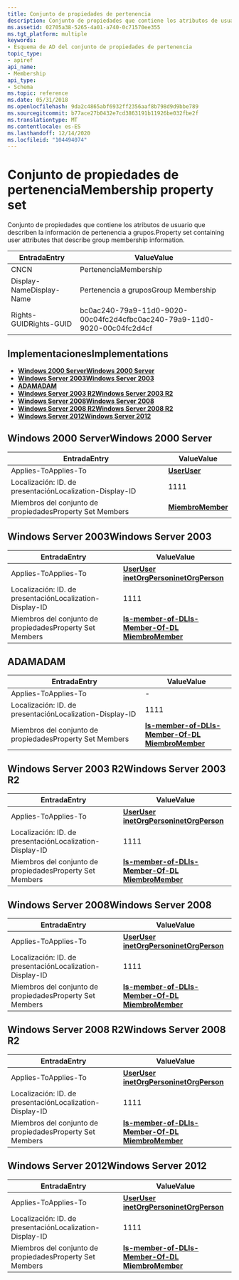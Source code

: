 ```yaml
---
title: Conjunto de propiedades de pertenencia
description: Conjunto de propiedades que contiene los atributos de usuario que describen la información de pertenencia a grupos.
ms.assetid: 02705a38-5265-4a01-a740-0c71570ee355
ms.tgt_platform: multiple
keywords:
- Esquema de AD del conjunto de propiedades de pertenencia
topic_type:
- apiref
api_name:
- Membership
api_type:
- Schema
ms.topic: reference
ms.date: 05/31/2018
ms.openlocfilehash: 9da2c4865abf6932ff2356aaf8b798d9d9bbe789
ms.sourcegitcommit: b77ace27b0432e7cd3863191b11926be032fbe2f
ms.translationtype: MT
ms.contentlocale: es-ES
ms.lasthandoff: 12/14/2020
ms.locfileid: "104494074"
---
```

# <a name="membership-property-set"></a><span data-ttu-id="76e10-104">Conjunto de propiedades de pertenencia</span><span class="sxs-lookup"><span data-stu-id="76e10-104">Membership property set</span></span>

<span data-ttu-id="76e10-105">Conjunto de propiedades que contiene los atributos de usuario que describen la información de pertenencia a grupos.</span><span class="sxs-lookup"><span data-stu-id="76e10-105">Property set containing user attributes that describe group membership information.</span></span>



| <span data-ttu-id="76e10-106">Entrada</span><span class="sxs-lookup"><span data-stu-id="76e10-106">Entry</span></span> | <span data-ttu-id="76e10-107">Value</span><span class="sxs-lookup"><span data-stu-id="76e10-107">Value</span></span> |
|--------------|--------------------------------------|
| <span data-ttu-id="76e10-108">CN</span><span class="sxs-lookup"><span data-stu-id="76e10-108">CN</span></span>           | <span data-ttu-id="76e10-109">Pertenencia</span><span class="sxs-lookup"><span data-stu-id="76e10-109">Membership</span></span>                           |
| <span data-ttu-id="76e10-110">Display-Name</span><span class="sxs-lookup"><span data-stu-id="76e10-110">Display-Name</span></span> | <span data-ttu-id="76e10-111">Pertenencia a grupos</span><span class="sxs-lookup"><span data-stu-id="76e10-111">Group Membership</span></span>                     |
| <span data-ttu-id="76e10-112">Rights-GUID</span><span class="sxs-lookup"><span data-stu-id="76e10-112">Rights-GUID</span></span>  | <span data-ttu-id="76e10-113">bc0ac240-79a9-11d0-9020-00c04fc2d4cf</span><span class="sxs-lookup"><span data-stu-id="76e10-113">bc0ac240-79a9-11d0-9020-00c04fc2d4cf</span></span> |



## <a name="implementations"></a><span data-ttu-id="76e10-114">Implementaciones</span><span class="sxs-lookup"><span data-stu-id="76e10-114">Implementations</span></span>

-   [<span data-ttu-id="76e10-115">**Windows 2000 Server**</span><span class="sxs-lookup"><span data-stu-id="76e10-115">**Windows 2000 Server**</span></span>](#windows-2000-server)
-   [<span data-ttu-id="76e10-116">**Windows Server 2003**</span><span class="sxs-lookup"><span data-stu-id="76e10-116">**Windows Server 2003**</span></span>](#windows-server-2003)
-   [<span data-ttu-id="76e10-117">**ADAM**</span><span class="sxs-lookup"><span data-stu-id="76e10-117">**ADAM**</span></span>](#adam)
-   [<span data-ttu-id="76e10-118">**Windows Server 2003 R2**</span><span class="sxs-lookup"><span data-stu-id="76e10-118">**Windows Server 2003 R2**</span></span>](#windows-server-2003-r2)
-   [<span data-ttu-id="76e10-119">**Windows Server 2008**</span><span class="sxs-lookup"><span data-stu-id="76e10-119">**Windows Server 2008**</span></span>](#windows-server-2008)
-   [<span data-ttu-id="76e10-120">**Windows Server 2008 R2**</span><span class="sxs-lookup"><span data-stu-id="76e10-120">**Windows Server 2008 R2**</span></span>](#windows-server-2008-r2)
-   [<span data-ttu-id="76e10-121">**Windows Server 2012**</span><span class="sxs-lookup"><span data-stu-id="76e10-121">**Windows Server 2012**</span></span>](#windows-server-2012)

## <a name="windows-2000-server"></a><span data-ttu-id="76e10-122">Windows 2000 Server</span><span class="sxs-lookup"><span data-stu-id="76e10-122">Windows 2000 Server</span></span>



| <span data-ttu-id="76e10-123">Entrada</span><span class="sxs-lookup"><span data-stu-id="76e10-123">Entry</span></span> | <span data-ttu-id="76e10-124">Value</span><span class="sxs-lookup"><span data-stu-id="76e10-124">Value</span></span> |
|-------------------------|---------------------------------------|
| <span data-ttu-id="76e10-125">Applies-To</span><span class="sxs-lookup"><span data-stu-id="76e10-125">Applies-To</span></span>              | [<span data-ttu-id="76e10-126">**User**</span><span class="sxs-lookup"><span data-stu-id="76e10-126">**User**</span></span>](c-user.md)<br/>     |
| <span data-ttu-id="76e10-127">Localización: ID. de presentación</span><span class="sxs-lookup"><span data-stu-id="76e10-127">Localization-Display-ID</span></span> | <span data-ttu-id="76e10-128">11</span><span class="sxs-lookup"><span data-stu-id="76e10-128">11</span></span>                                    |
| <span data-ttu-id="76e10-129">Miembros del conjunto de propiedades</span><span class="sxs-lookup"><span data-stu-id="76e10-129">Property Set Members</span></span>    | [<span data-ttu-id="76e10-130">**Miembro**</span><span class="sxs-lookup"><span data-stu-id="76e10-130">**Member**</span></span>](a-member.md)<br/> |



## <a name="windows-server-2003"></a><span data-ttu-id="76e10-131">Windows Server 2003</span><span class="sxs-lookup"><span data-stu-id="76e10-131">Windows Server 2003</span></span>



| <span data-ttu-id="76e10-132">Entrada</span><span class="sxs-lookup"><span data-stu-id="76e10-132">Entry</span></span> | <span data-ttu-id="76e10-133">Value</span><span class="sxs-lookup"><span data-stu-id="76e10-133">Value</span></span> |
|-------------------------|----------------------------------------------------------------------------------------|
| <span data-ttu-id="76e10-134">Applies-To</span><span class="sxs-lookup"><span data-stu-id="76e10-134">Applies-To</span></span>              | [<span data-ttu-id="76e10-135">**User**</span><span class="sxs-lookup"><span data-stu-id="76e10-135">**User**</span></span>](c-user.md)<br/> [<span data-ttu-id="76e10-136">**inetOrgPerson**</span><span class="sxs-lookup"><span data-stu-id="76e10-136">**inetOrgPerson**</span></span>](c-inetorgperson.md)<br/>  |
| <span data-ttu-id="76e10-137">Localización: ID. de presentación</span><span class="sxs-lookup"><span data-stu-id="76e10-137">Localization-Display-ID</span></span> | <span data-ttu-id="76e10-138">11</span><span class="sxs-lookup"><span data-stu-id="76e10-138">11</span></span>                                                                                     |
| <span data-ttu-id="76e10-139">Miembros del conjunto de propiedades</span><span class="sxs-lookup"><span data-stu-id="76e10-139">Property Set Members</span></span>    | [<span data-ttu-id="76e10-140">**Is-member-of-DL**</span><span class="sxs-lookup"><span data-stu-id="76e10-140">**Is-Member-Of-DL**</span></span>](a-memberof.md)<br/> [<span data-ttu-id="76e10-141">**Miembro**</span><span class="sxs-lookup"><span data-stu-id="76e10-141">**Member**</span></span>](a-member.md)<br/> |



## <a name="adam"></a><span data-ttu-id="76e10-142">ADAM</span><span class="sxs-lookup"><span data-stu-id="76e10-142">ADAM</span></span>



| <span data-ttu-id="76e10-143">Entrada</span><span class="sxs-lookup"><span data-stu-id="76e10-143">Entry</span></span> | <span data-ttu-id="76e10-144">Value</span><span class="sxs-lookup"><span data-stu-id="76e10-144">Value</span></span> |
|-------------------------|----------------------------------------------------------------------------------------|
| <span data-ttu-id="76e10-145">Applies-To</span><span class="sxs-lookup"><span data-stu-id="76e10-145">Applies-To</span></span>              | \-                                                                                     |
| <span data-ttu-id="76e10-146">Localización: ID. de presentación</span><span class="sxs-lookup"><span data-stu-id="76e10-146">Localization-Display-ID</span></span> | <span data-ttu-id="76e10-147">11</span><span class="sxs-lookup"><span data-stu-id="76e10-147">11</span></span>                                                                                     |
| <span data-ttu-id="76e10-148">Miembros del conjunto de propiedades</span><span class="sxs-lookup"><span data-stu-id="76e10-148">Property Set Members</span></span>    | [<span data-ttu-id="76e10-149">**Is-member-of-DL**</span><span class="sxs-lookup"><span data-stu-id="76e10-149">**Is-Member-Of-DL**</span></span>](a-memberof.md)<br/> [<span data-ttu-id="76e10-150">**Miembro**</span><span class="sxs-lookup"><span data-stu-id="76e10-150">**Member**</span></span>](a-member.md)<br/> |



## <a name="windows-server-2003-r2"></a><span data-ttu-id="76e10-151">Windows Server 2003 R2</span><span class="sxs-lookup"><span data-stu-id="76e10-151">Windows Server 2003 R2</span></span>



| <span data-ttu-id="76e10-152">Entrada</span><span class="sxs-lookup"><span data-stu-id="76e10-152">Entry</span></span> | <span data-ttu-id="76e10-153">Value</span><span class="sxs-lookup"><span data-stu-id="76e10-153">Value</span></span> |
|-------------------------|----------------------------------------------------------------------------------------|
| <span data-ttu-id="76e10-154">Applies-To</span><span class="sxs-lookup"><span data-stu-id="76e10-154">Applies-To</span></span>              | [<span data-ttu-id="76e10-155">**User**</span><span class="sxs-lookup"><span data-stu-id="76e10-155">**User**</span></span>](c-user.md)<br/> [<span data-ttu-id="76e10-156">**inetOrgPerson**</span><span class="sxs-lookup"><span data-stu-id="76e10-156">**inetOrgPerson**</span></span>](c-inetorgperson.md)<br/>  |
| <span data-ttu-id="76e10-157">Localización: ID. de presentación</span><span class="sxs-lookup"><span data-stu-id="76e10-157">Localization-Display-ID</span></span> | <span data-ttu-id="76e10-158">11</span><span class="sxs-lookup"><span data-stu-id="76e10-158">11</span></span>                                                                                     |
| <span data-ttu-id="76e10-159">Miembros del conjunto de propiedades</span><span class="sxs-lookup"><span data-stu-id="76e10-159">Property Set Members</span></span>    | [<span data-ttu-id="76e10-160">**Is-member-of-DL**</span><span class="sxs-lookup"><span data-stu-id="76e10-160">**Is-Member-Of-DL**</span></span>](a-memberof.md)<br/> [<span data-ttu-id="76e10-161">**Miembro**</span><span class="sxs-lookup"><span data-stu-id="76e10-161">**Member**</span></span>](a-member.md)<br/> |



## <a name="windows-server-2008"></a><span data-ttu-id="76e10-162">Windows Server 2008</span><span class="sxs-lookup"><span data-stu-id="76e10-162">Windows Server 2008</span></span>



| <span data-ttu-id="76e10-163">Entrada</span><span class="sxs-lookup"><span data-stu-id="76e10-163">Entry</span></span> | <span data-ttu-id="76e10-164">Value</span><span class="sxs-lookup"><span data-stu-id="76e10-164">Value</span></span> |
|-------------------------|----------------------------------------------------------------------------------------|
| <span data-ttu-id="76e10-165">Applies-To</span><span class="sxs-lookup"><span data-stu-id="76e10-165">Applies-To</span></span>              | [<span data-ttu-id="76e10-166">**User**</span><span class="sxs-lookup"><span data-stu-id="76e10-166">**User**</span></span>](c-user.md)<br/> [<span data-ttu-id="76e10-167">**inetOrgPerson**</span><span class="sxs-lookup"><span data-stu-id="76e10-167">**inetOrgPerson**</span></span>](c-inetorgperson.md)<br/>  |
| <span data-ttu-id="76e10-168">Localización: ID. de presentación</span><span class="sxs-lookup"><span data-stu-id="76e10-168">Localization-Display-ID</span></span> | <span data-ttu-id="76e10-169">11</span><span class="sxs-lookup"><span data-stu-id="76e10-169">11</span></span>                                                                                     |
| <span data-ttu-id="76e10-170">Miembros del conjunto de propiedades</span><span class="sxs-lookup"><span data-stu-id="76e10-170">Property Set Members</span></span>    | [<span data-ttu-id="76e10-171">**Is-member-of-DL**</span><span class="sxs-lookup"><span data-stu-id="76e10-171">**Is-Member-Of-DL**</span></span>](a-memberof.md)<br/> [<span data-ttu-id="76e10-172">**Miembro**</span><span class="sxs-lookup"><span data-stu-id="76e10-172">**Member**</span></span>](a-member.md)<br/> |



## <a name="windows-server-2008-r2"></a><span data-ttu-id="76e10-173">Windows Server 2008 R2</span><span class="sxs-lookup"><span data-stu-id="76e10-173">Windows Server 2008 R2</span></span>



| <span data-ttu-id="76e10-174">Entrada</span><span class="sxs-lookup"><span data-stu-id="76e10-174">Entry</span></span> | <span data-ttu-id="76e10-175">Value</span><span class="sxs-lookup"><span data-stu-id="76e10-175">Value</span></span> |
|-------------------------|----------------------------------------------------------------------------------------|
| <span data-ttu-id="76e10-176">Applies-To</span><span class="sxs-lookup"><span data-stu-id="76e10-176">Applies-To</span></span>              | [<span data-ttu-id="76e10-177">**User**</span><span class="sxs-lookup"><span data-stu-id="76e10-177">**User**</span></span>](c-user.md)<br/> [<span data-ttu-id="76e10-178">**inetOrgPerson**</span><span class="sxs-lookup"><span data-stu-id="76e10-178">**inetOrgPerson**</span></span>](c-inetorgperson.md)<br/>  |
| <span data-ttu-id="76e10-179">Localización: ID. de presentación</span><span class="sxs-lookup"><span data-stu-id="76e10-179">Localization-Display-ID</span></span> | <span data-ttu-id="76e10-180">11</span><span class="sxs-lookup"><span data-stu-id="76e10-180">11</span></span>                                                                                     |
| <span data-ttu-id="76e10-181">Miembros del conjunto de propiedades</span><span class="sxs-lookup"><span data-stu-id="76e10-181">Property Set Members</span></span>    | [<span data-ttu-id="76e10-182">**Is-member-of-DL**</span><span class="sxs-lookup"><span data-stu-id="76e10-182">**Is-Member-Of-DL**</span></span>](a-memberof.md)<br/> [<span data-ttu-id="76e10-183">**Miembro**</span><span class="sxs-lookup"><span data-stu-id="76e10-183">**Member**</span></span>](a-member.md)<br/> |



## <a name="windows-server-2012"></a><span data-ttu-id="76e10-184">Windows Server 2012</span><span class="sxs-lookup"><span data-stu-id="76e10-184">Windows Server 2012</span></span>



| <span data-ttu-id="76e10-185">Entrada</span><span class="sxs-lookup"><span data-stu-id="76e10-185">Entry</span></span> | <span data-ttu-id="76e10-186">Value</span><span class="sxs-lookup"><span data-stu-id="76e10-186">Value</span></span> |
|-------------------------|----------------------------------------------------------------------------------------|
| <span data-ttu-id="76e10-187">Applies-To</span><span class="sxs-lookup"><span data-stu-id="76e10-187">Applies-To</span></span>              | [<span data-ttu-id="76e10-188">**User**</span><span class="sxs-lookup"><span data-stu-id="76e10-188">**User**</span></span>](c-user.md)<br/> [<span data-ttu-id="76e10-189">**inetOrgPerson**</span><span class="sxs-lookup"><span data-stu-id="76e10-189">**inetOrgPerson**</span></span>](c-inetorgperson.md)<br/>  |
| <span data-ttu-id="76e10-190">Localización: ID. de presentación</span><span class="sxs-lookup"><span data-stu-id="76e10-190">Localization-Display-ID</span></span> | <span data-ttu-id="76e10-191">11</span><span class="sxs-lookup"><span data-stu-id="76e10-191">11</span></span>                                                                                     |
| <span data-ttu-id="76e10-192">Miembros del conjunto de propiedades</span><span class="sxs-lookup"><span data-stu-id="76e10-192">Property Set Members</span></span>    | [<span data-ttu-id="76e10-193">**Is-member-of-DL**</span><span class="sxs-lookup"><span data-stu-id="76e10-193">**Is-Member-Of-DL**</span></span>](a-memberof.md)<br/> [<span data-ttu-id="76e10-194">**Miembro**</span><span class="sxs-lookup"><span data-stu-id="76e10-194">**Member**</span></span>](a-member.md)<br/> |



 

 





